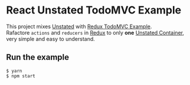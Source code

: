 # React Unstated TodoMVC Example

This project mixes [Unstated](https://github.com/jamiebuilds/unstated) with [Redux TodoMVC Example](https://github.com/reactjs/redux/tree/master/examples/todomvc).  
Rafactore `actions` and `reducers` in [Redux](https://github.com/reactjs/redux) to only **one** [Unstated Container](https://github.com/jamiebuilds/unstated#container), very simple and easy to understand.

## Run the example

```
$ yarn
$ npm start
```
